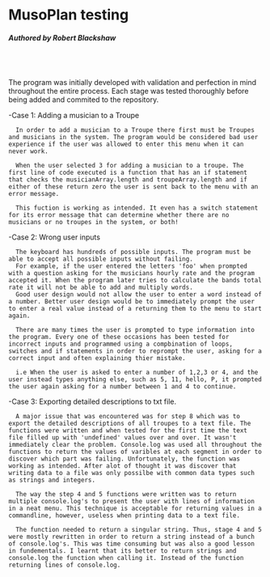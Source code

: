 # MusoPlan testing
##### Authored by Robert Blackshaw
<br /><br />

The program was initially developed with validation and perfection in mind throughout the entire process. Each stage was tested thoroughly before being added and commited to the repository. 

-Case 1: Adding a musician to a Troupe<br />

      In order to add a musician to a Troupe there first must be Troupes and musicians in the system. The program would be considered bad user experience if the user was allowed to enter this menu when it can never work.

      When the user selected 3 for adding a musician to a troupe. The first line of code executed is a function that has an if statement that checks the musicianArray.length and troupeArray.length and if either of these return zero the user is sent back to the menu with an error message.

      This fuction is working as intended. It even has a switch statement for its error message that can determine whether there are no musicians or no troupes in the system, or both!

-Case 2: Wrong user inputs

      The keyboard has hundreds of possible inputs. The program must be able to accept all possible inputs without failing. 
      For example, if the user entered the letters 'foo' when prompted with a question asking for the musicians hourly rate and the program accepted it. When the program later tries to calculate the bands total rate it will not be able to add and multiply words.
      Good user design would not allow the user to enter a word instead of a number. Better user design would be to immediately prompt the user to enter a real value instead of a returning them to the menu to start again.

      There are many times the user is prompted to type information into the program. Every one of these occasions has been tested for incorrect inputs and programmed using a compbination of loops, switches and if statements in order to reprompt the user, asking for a correct input and often explaining thier mistake.

      i.e When the user is asked to enter a number of 1,2,3 or 4, and the user instead types anything else, such as 5, 11, hello, P, it prompted the user again asking for a number between 1 and 4 to continue.

-Case 3:  Exporting detailed descriptions to txt file.

      A major issue that was encountered was for step 8 which was to export the detailed descriptions of all troupes to a text file. The functions were written and when tested for the first time the text file filled up with 'undefined' values over and over. It wasn't immediately clear the problem. Console.log was used all throughout the functions to return the values of varibles at each segment in order to discover which part was failing. Unfortunately, the function was working as intended. After alot of thought it was discover that writing data to a file was only possilbe with common data types such as strings and integers.

      The way the step 4 and 5 functions were written was to return multiple console.log's to present the user with lines of information in a neat menu. This technique is acceptable for returning values in a commandline, however, useless when printing data to a text file.

      The function needed to return a singular string. Thus, stage 4 and 5 were mostly rewritten in order to return a string instead of a bunch of console.log's. This was time consuming but was also a good lesson in fundementals. I learnt that its better to return strings and console.log the function when calling it. Instead of the function returning lines of console.log.

      
